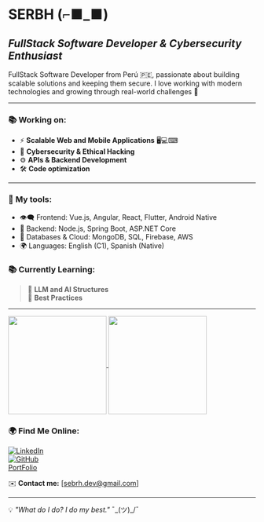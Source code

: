 # SERBH (⌐■_■) 
## *FullStack Software Developer & Cybersecurity Enthusiast*  
FullStack Software Developer from Perú 🇵🇪, passionate about building scalable solutions and keeping them secure. I love working with modern technologies and growing through real-world challenges 🚀  

---

### 📚 **Working on:**  
- ⚡ **Scalable Web and Mobile Applications** 🖥💻⌨  
- 🔐 **Cybersecurity & Ethical Hacking**  
- ⚙️ **APIs & Backend Development**  
- 🛠️ **Code optimization**    
---

### 🔧 **My tools:**
- 👁‍🗨 Frontend: Vue.js, Angular, React, Flutter, Android Native  
- 🎯 Backend: Node.js, Spring Boot, ASP.NET Core  
- 💾 Databases & Cloud: MongoDB, SQL, Firebase, AWS  
- 🌍 Languages: English (C1), Spanish (Native)

### 📚 **Currently Learning:**  
> 🧠 **LLM and AI Structures**  
> 📖 **Best Practices**


---

<a href="https://github.com/SEBRH">
  <img height=200 align="center" src="https://github-readme-stats.vercel.app/api?username=SEBRH" />
</a>
<a href="https://github.com/SEBRH">
  <img height=200 align="center" src="https://github-readme-stats.vercel.app/api/top-langs?username=SEBRH&layout=compact&langs_count=8&card_width=320" />
</a>


### 🌍 **Find Me Online:**  
[![LinkedIn](https://img.shields.io/badge/-LinkedIn-0077B5?style=flat&logo=linkedin&logoColor=white)](https://www.linkedin.com/in/sebastian-ramirez-hoffmann-386877291/)  
[![GitHub](https://img.shields.io/badge/-GitHub-181717?style=flat&logo=github&logoColor=white)](https://github.com/SEBRH)  
[PortFolio](https://sebrhdev.netlify.app/home)  

✉️ **Contact me:** [sebrh.dev@gmail.com]  

---

💡 *"What do I do? I do my best."* ¯\_(ツ)_/¯
